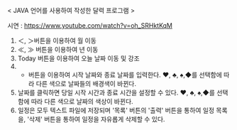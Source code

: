 < JAVA 언어를 사용하여 작성한 달력 프로그램 >

시연 : https://www.youtube.com/watch?v=oh_SRHktKqM
1. ＜, ＞버튼을 이용하여 월 이동
2. ≪, ≫ 버튼을 이용하여 년 이동
3. Today 버튼을 이용하여 오늘 날짜 이동 및 강조
4. + 버튼을 이용하여 시작 날짜와 종료 날짜를 입력한다.
   ♥, ♣, ♠,◆를 선택함에 따라 다른 색으로 날짜들의 배경색이 바뀐다.
5. 날짜를 클릭하면 당일 시작 시간과 종료 시간을 설정할 수 있다.
   ♥, ♣, ♠,◆를 선택함에 따라 다른 색으로 날짜의 색상이 바뀐다. 
6. 일정은 모두 텍스트 파일에 저장되며 '목록' 버튼의 '출력' 버튼을 통하여 일정 목록을, '삭제' 버튼을 통하여 일정을 자유롭게 삭제할 수 있다.
